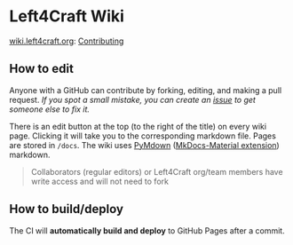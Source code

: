 # Left4Craft Wiki

[wiki.left4craft.org](https://wiki.left4craft.org): [Contributing](https://wiki.left4craft.org/contributing)
## How to edit

Anyone with a GitHub can contribute by forking, editing, and making a pull request. *If you spot a small mistake, you can create an [issue](https://github.com/Left4Craft/wiki/issues) to get someone else to fix it.*

There is an edit button at the top (to the right of the title) on every wiki page. Clicking it will take you to the corresponding markdown file.
Pages are stored in `/docs`.
The wiki uses [PyMdown](https://facelessuser.github.io/pymdown-extensions/) ([MkDocs-Material extension](https://squidfunk.github.io/mkdocs-material/extensions/pymdown/)) markdown.

> Collaborators (regular editors) or Left4Craft org/team members have write access and will not need to fork

## How to build/deploy

The CI will **automatically build and deploy** to GitHub Pages after a commit.
